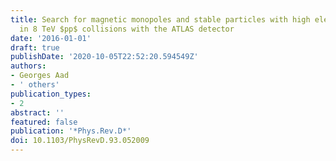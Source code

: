 ```yaml
---
title: Search for magnetic monopoles and stable particles with high electric charges
  in 8 TeV $pp$ collisions with the ATLAS detector
date: '2016-01-01'
draft: true
publishDate: '2020-10-05T22:52:20.594549Z'
authors:
- Georges Aad
- ' others'
publication_types:
- 2
abstract: ''
featured: false
publication: '*Phys.Rev.D*'
doi: 10.1103/PhysRevD.93.052009
---
```


